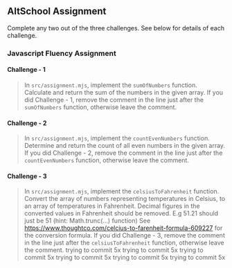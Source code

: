 ## AltSchool Assignment

Complete any two out of the three challenges. See below for details of each challenge.

### Javascript Fluency Assignment

#### Challenge - 1
> In `src/assignment.mjs`, implement the `sumOfNumbers` function. Calculate and return the sum of the numbers in the given array. If you did Challenge - 1, remove the comment in the line just after the `sumOfNumbers` function, otherwise leave the comment.

#### Challenge - 2
> In `src/assignment.mjs`, implement the `countEvenNumbers` function. Determine and return the count of all even numbers in the given array. If you did Challenge - 2, remove the comment in the line just after the `countEvenNumbers` function, otherwise leave the comment.

#### Challenge - 3
> In `src/assignment.mjs`, implement the `celsiusToFahrenheit` function. Convert the array of numbers representing temperatures in Celsius, to an array of temperatures in Fahrenheit. Decimal figures in the converted values in Fahrenheit should be removed. E.g 51.21 should just be 51 (hint: Math.trunc(...) function) 
 See https://www.thoughtco.com/celcius-to-farenheit-formula-609227 for the conversion formula. If you did Challenge - 3, remove the comment in the line just after the `celsiusToFahrenheit` function, otherwise leave the comment.
trying to commit 5x
trying to commit 5x
trying to commit 5x
trying to commit 5x
trying to commit 5x
trying to commit 5x
